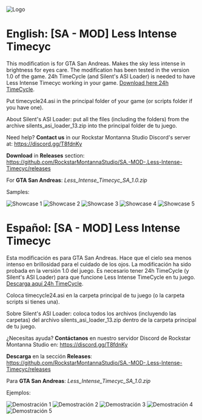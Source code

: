 ![Logo](https://cdn.discordapp.com/attachments/498670800123985949/531284068495654922/Less_Intense_Timecyc_Mod_SA_Banner.png)

# English: [SA - MOD] Less Intense Timecyc
This modification is for GTA San Andreas. Makes the sky less intense in brightness for eyes care. The modification has been tested in the version 1.0 of the game. 24h TimeCycle (and Silent's ASI Loader) is needed to have Less Intense Timecyc working in your game. [Download here 24h TimeCycle](http://aap.papnet.eu/gta/24h/timecycle24.asi). 

Put timecycle24.asi in the principal folder of your game (or scripts folder if you have one). 

About Silent's ASI Loader: put all the files (including the folders) from the archive silents_asi_loader_13.zip into the principal folder de tu juego.

Need help? **Contact us** in our Rockstar Montanna Studio Discord's server at:
https://discord.gg/T8fdnKy

**Download** in **Releases** section:
https://github.com/RockstarMontannaStudio/SA.-MOD-.Less-Intense-Timecyc/releases

For **GTA San Andreas**: *Less_Intense_Timecyc_SA_1.0.zip*

Samples:

![Showcase 1](https://cdn.discordapp.com/attachments/498670800123985949/531287110469025793/lit_showcase_sample1.png)
![Showcase 2](https://cdn.discordapp.com/attachments/498670800123985949/531287318976528411/lit_showcase_sample2.png)
![Showcase 3](https://cdn.discordapp.com/attachments/498670800123985949/531287615417090049/lit_showcase_sample3.png)
![Showcase 4](https://cdn.discordapp.com/attachments/498670800123985949/531287885090127893/lit_showcase_sample4.png)
![Showcase 5](https://cdn.discordapp.com/attachments/498670800123985949/531288177634181140/lit_showcase_sample5.png)

# Español: [SA - MOD] Less Intense Timecyc
Esta modificación es para GTA San Andreas. Hace que el cielo sea menos intenso en brillosidad para el cuidado de los ojos. La modificación ha sido probada en la versión 1.0 del juego. Es necesario tener 24h TimeCycle (y Silent's ASI Loader) para que funcione Less Intense TimeCycle en tu juego. [Descarga aquí 24h TimeCycle](http://aap.papnet.eu/gta/24h/timecycle24.asi). 

Coloca timecycle24.asi en la carpeta principal de tu juego (o la carpeta scripts si tienes una). 

Sobre Silent's ASI Loader: coloca todos los archivos (incluyendo las carpetas) del archivo silents_asi_loader_13.zip dentro de la carpeta principal de tu juego.

¿Necesitas ayuda? **Contáctanos** en nuestro servidor Discord de Rockstar Montanna Studio en:
https://discord.gg/T8fdnKy

**Descarga** en la sección **Releases**:
https://github.com/RockstarMontannaStudio/SA.-MOD-.Less-Intense-Timecyc/releases

Para **GTA San Andreas**: *Less_Intense_Timecyc_SA_1.0.zip*

Ejemplos:

![Demostración 1](https://cdn.discordapp.com/attachments/498670800123985949/531292415152226316/lit_showcase_sample1_spanish.png)
![Demostración 2](https://cdn.discordapp.com/attachments/498670800123985949/531292612909596676/lit_showcase_sample2_spanish.png)
![Demostración 3](https://cdn.discordapp.com/attachments/498670800123985949/531292961678557245/lit_showcase_sample3_spanish.png)
![Demostración 4](https://cdn.discordapp.com/attachments/498670800123985949/531293239076978699/lit_showcase_sample4_spanish.png)
![Demostración 5](https://cdn.discordapp.com/attachments/498670800123985949/531293528710447107/lit_showcase_sample5_spanish.png)
